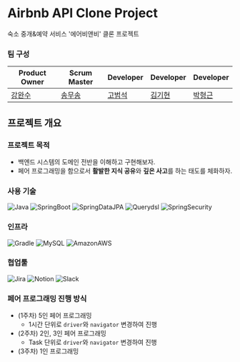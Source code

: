 # Airbnb API Clone Project

숙소 중개&예약 서비스 '에어비앤비' 클론 프로젝트

### 팀 구성

| Product Owner                       | Scrum Master                          | Developer                          | Developer                         | Developer                              |
|-------------------------------------|---------------------------------------|------------------------------------|-----------------------------------|----------------------------------------|
| [강완수](https://github.com/dhkstnaos) | [송무송](https://github.com/moosongsong) | [고범석](https://github.com/qjatjr29) | [김기현](https://github.com/unnokid) | [박형근](https://github.com/Hyunggeun447) |

## 프로젝트 개요

### 프로젝트 목적

- 백엔드 시스템의 도메인 전반을 이해하고 구현해보자.
- 페어 프로그래밍을 함으로서 **활발한 지식 공유**와 **깊은 사고**를 하는 태도를 체화하자.

### 사용 기술

![Java](https://img.shields.io/badge/-Java%2011-007396?style=plastic&logo=java&logoColor=white)
![SpringBoot](https://img.shields.io/badge/-Spring%20Boot%202.7.0-6DB33F?style=plastic&logo=Spring%20Boot&logoColor=white)
![SpringDataJPA](https://img.shields.io/badge/-Spring%20Data%20JPA%202.7.1-6D933F?style=plastic&logo=Spring&logoColor=white)
![Querydsl](https://img.shields.io/badge/-Querydsl%205.0.0-7D933F?style=plastic&logo=Spring&logoColor=white)
![SpringSecurity](https://img.shields.io/badge/-Spring%20Security-6DB33F?style=plastic&logo=SpringSecurity&logoColor=white)

### 인프라 

![Gradle](https://img.shields.io/badge/-Gradle%207.2-02303A?style=plastic&logo=Gradle&logoColor=white)
![MySQL](https://img.shields.io/badge/MySQL%208.028-4479A1?style=plastic&logo=MySQL&logoColor=white)
![AmazonAWS](https://img.shields.io/badge/Amazon%20AWS-232F3E?style=plastic&logo=AmazonAWS&logoColor=white)

### 협업툴

![Jira](https://img.shields.io/badge/-Jira-0052CC?style=plastic&logo=JiraSoftware&logoColor=white)
![Notion](https://img.shields.io/badge/-Notion-000000?style=plastic&logo=Notion&logoColor=white)
![Slack](https://img.shields.io/badge/-Slack-4A154B?style=plastic&logo=Slack&logoColor=white)

### 페어 프로그래밍 진행 방식

- (1주차) 5인 페어 프로그래밍
  - 1시간 단위로 `driver`와 `navigator` 변경하여 진행
- (2주차) 2인, 3인 페어 프로그래밍
  - Task 단위로 `driver`와 `navigator` 변경하여 진행
- (3주차) 1인 프로그래밍
